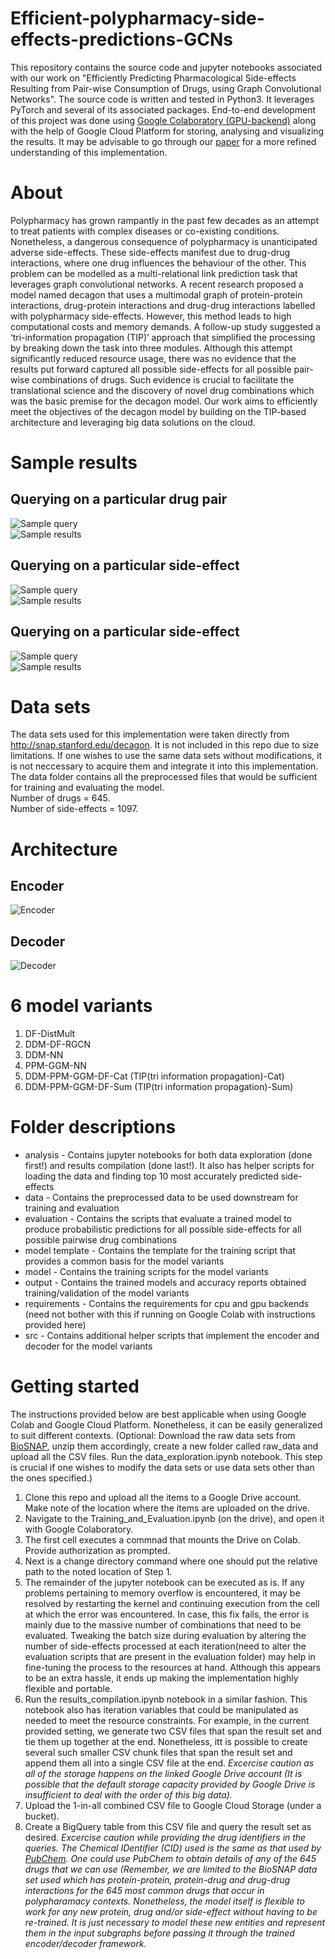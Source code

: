 # Efficient-polypharmacy-side-effects-predictions-GCNs
 This repository contains the source code and jupyter notebooks associated with our work on "Efficiently Predicting Pharmacological Side-effects Resulting from Pair-wise  Consumption of Drugs, using Graph Convolutional Networks". The source code is written and tested in Python3. It leverages PyTorch and several of its associated packages. End-to-end development of this project was done using [Google Colaboratory (GPU-backend)]() along with the help of Google Cloud Platform for storing, analysing and visualizing the results. It may be advisable to go through our [paper]() for a more refined understanding of this implementation.

# About 
 Polypharmacy has grown rampantly in the past few decades as an attempt to treat patients with complex diseases or co-existing conditions. Nonetheless, a dangerous consequence of polypharmacy is unanticipated adverse side-effects. These side-effects manifest due to drug-drug interactions, where one drug influences the behaviour of the other. This problem can be modelled as a multi-relational link prediction task that leverages graph convolutional networks. A recent research proposed a model named decagon that uses a multimodal graph of protein-protein interactions, drug-protein interactions and drug-drug interactions labelled with polypharmacy side-effects. However, this method leads to high computational costs and memory demands. A follow-up study suggested a ‘tri-information propagation (TIP)’ approach that simplified the processing by breaking down the task into three modules. Although this attempt significantly reduced resource usage, there was no evidence that the results put forward captured all possible side-effects for all possible pair-wise combinations of drugs. Such evidence is crucial to facilitate the translational science and the discovery of novel drug combinations which was the basic premise for the decagon model. Our work aims to efficiently meet the objectives of the decagon model by building on the TIP-based architecture and leveraging big data solutions on the cloud. 
 
# Sample results
## Querying on a particular drug pair
![Sample query]()  
![Sample results]()  
## Querying on a particular side-effect 
![Sample query]()  
![Sample results]()  
## Querying on a particular side-effect 
![Sample query]()  
![Sample results]()  

# Data sets
The data sets used for this implementation were taken directly from http://snap.stanford.edu/decagon. It is not included in this repo due to size limitations. If one wishes to use the same data sets without modifications, it is not neccessary to acquire them and integrate it into this implementation. The data folder contains all the preprocessed files that would be sufficient for training and evaluating the model.    
Number of drugs = 645.  
Number of side-effects = 1097.  

# Architecture 
## Encoder 
![Encoder]()
## Decoder
![Decoder]()

# 6 model variants 
1. DF-DistMult
2. DDM-DF-RGCN
3. DDM-NN
4. PPM-GGM-NN
5. DDM-PPM-GGM-DF-Cat (TIP(tri information propagation)-Cat)
6. DDM-PPM-GGM-DF-Sum (TIP(tri information propagation)-Sum)

# Folder descriptions
* analysis - Contains jupyter notebooks for both data exploration (done first!) and results compilation (done last!). It also has helper scripts for loading the data and finding top 10 most accurately predicted side-effects
* data - Contains the preprocessed data to be used downstream for training and evaluation 
* evaluation - Contains the scripts that evaluate a trained model to produce probabilistic predictions for all possible side-effects for all possible pairwise drug combinations 
* model template - Contains the template for the training script that provides a common basis for the model variants
* model - Contains the training scripts for the model variants 
* output - Contains the trained models and accuracy reports obtained training/validation of the model variants 
* requirements - Contains the requirements for cpu and gpu backends (need not bother with this if running on Google Colab with instructions provided here)
* src - Contains additional helper scripts that implement the encoder and decoder for the model variants

# Getting started 
The instructions provided below are best applicable when using Google Colab and Google Cloud Platform. Nonetheless, it can be easily generalized to suit different contexts.
(Optional: Download the raw data sets from [BioSNAP](), unzip them accordingly, create a new folder called raw_data and upload all the CSV files. Run the data_exploration.ipynb notebook. This step is crucial if one wishes to modify the data sets or use data sets other than the ones specified.)
1. Clone this repo and upload all the items to a Google Drive account. Make note of the location where the items are uploaded on the drive.  
2. Navigate to the Training_and_Evaluation.ipynb (on the drive), and open it with Google Colaboratory.  
3. The first cell executes a commnad that mounts the Drive on Colab. Provide authorization as prompted.  
4. Next is a change directory command where one should put the relative path to the noted location of Step 1.  
5. The remainder of the jupyter notebook can be executed as is. If any problems pertaining to memory overflow is encountered, it may be resolved by restarting the   kernel and continuing execution from the cell at which the error was encountered. In case, this fix fails, the error is mainly due to the massive number of combinations that need to be evaluated. Tweaking the batch size during evaluation by altering the number of side-effects processed at each iteration(need to alter the evaluation scripts that are present in the evaluation folder) may help in fine-tuning the process to the resources at hand. Although this appears to be an extra hassle, it ends up making the implementation highly flexible and portable.
6. Run the results_compilation.ipynb notebook in a similar fashion. This notebook also has iteration variables that could be manipulated as needed to meet the resource constraints.  For example, in the current provided setting, we generate two CSV files that span the result set and tie them up together at the end. Nonetheless, itt is possible to create several such smaller CSV chunk files that span the result set and append them all into a single CSV file at the end.
*Excercise caution as all of the storage happens on the linked Google Drive account (It is possible that the default storage capacity provided by Google Drive is insufficient to deal with the order of this big data).*
7. Upload the 1-in-all combined CSV file to Google Cloud Storage (under a bucket). 
8. Create a BigQuery table from this CSV file and query the result set as desired. 
*Excercise caution while providing the drug identifiers in the queries. The Chemical IDentifier (CID) used is the same as that used by [PubChem](). One could use PubChem to obtain details of any of the 645 drugs that we can use (Remember, we are limited to the BioSNAP data set used which has protein-protein, protein-drug and drug-drug interactions for the 645 most common drugs that occur in polypharamacy contexts. Nonetheless, the model itself is flexible to work for any new protein, drug and/or side-effect without having to be re-trained. It is just necessary to model these new entities and represent them in the input subgraphs before passing it through the trained encoder/decoder framework.*




 
